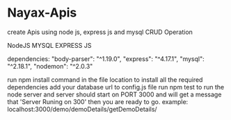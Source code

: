 # Nayax-Apis
create Apis using node js, express js and mysql
CRUD Operation

NodeJS
MYSQL
EXPRESS JS

dependencies:
    "body-parser": "^1.19.0",
    "express": "^4.17.1",
    "mysql": "^2.18.1",
    "nodemon": "^2.0.3"


run npm install command in the file location to install all the required dependencies
add your database url to config.js file
run npm test to run the node server and server should start on PORT 3000 and will get a message that 'Server Runing on 300' then you are ready to go.
example: localhost:3000/demo/demoDetails/getDemoDetails/
